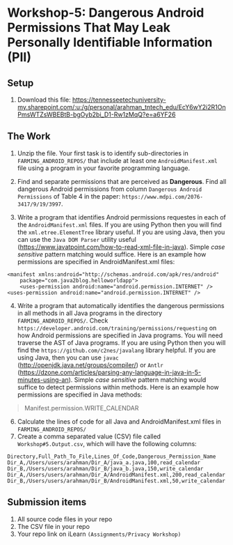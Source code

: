 # Workshop-5: Dangerous Android Permissions That May Leak Personally Identifiable Information (PII)

## Setup

1. Download this file: https://tennesseetechuniversity-my.sharepoint.com/:u:/g/personal/arahman_tntech_edu/EcY6wY2i2R1OnPmsWTZsWBEBtB-bgOyb2bi_D1-Rw1zMqQ?e=a6YF26


## The Work

1. Unzip the file. Your first task is to identify sub-directories in `FARMING_ANDROID_REPOS/` that include at least one `AndroidManifest.xml` file using a program in your favorite programming language.

2. Find and separate permissions that are perceived as **Dangerous**. Find all dangerous Android permissions from column `Dangerous Android Permissions` of Table 4 in the paper: `https://www.mdpi.com/2076-3417/9/19/3997`.

3. Write a program that identifies Android permissions requestes in each of the `AndroidManifest.xml` files. If you are using Python then you will find the `xml.etree.ElementTree` library useful. If you are using Java, then you can use the `Java DOM Parser` utility useful (https://www.javatpoint.com/how-to-read-xml-file-in-java). Simple _case sensitive_ pattern matching would suffice. Here is an example how permissions are specified in AndroidManifest.xml files:


```
<manifest xmlns:android="http://schemas.android.com/apk/res/android"
    package="com.java2blog.helloworldapp">
    <uses-permission android:name="android.permission.INTERNET" />
<uses-permission android:name="android.permission.INTERNET" />     

```

4. Write a program that automatically identifies the dangerous permissions in all methods in all Java programs in the directory `FARMING_ANDROID_REPOS/`. Check `https://developer.android.com/training/permissions/requesting` on how Android permissions are specified in Java programs.
You will need traverse the AST of Java programs. If you are using Python then you will find the `https://github.com/c2nes/javalang` library helpful. If you are using Java, then you can use `javac` (http://openjdk.java.net/groups/compiler/) or `Antlr` (https://dzone.com/articles/parsing-any-language-in-java-in-5-minutes-using-an). Simple _case sensitive_ pattern matching would suffice to detect permissions within methods. Here is an example how permissions are specified in Java methods:

> Manifest.permission.WRITE_CALENDAR   

6. Calculate the lines of code for all Java and AndroidManifest.xml files in `FARMING_ANDROID_REPOS/`
7. Create a comma separated value (CSV) file called `Workshop#5.Output.csv`, which will have the following columns:

```
Directory,Full_Path_To_File,Lines_Of_Code,Dangerous_Permission_Name
Dir_A,/Users/users/arahman/Dir_A/java_a.java,100,read_calendar
Dir_B,/Users/users/arahman/Dir_B/java_b.java,150,write_calendar
Dir_A,/Users/users/arahman/Dir_A/AndroidManifest.xml,200,read_calendar
Dir_B,/Users/users/arahman/Dir_B/AndroidManifest.xml,50,write_calendar
```

## Submission items
1. All source code files in your repo
2. The CSV file in your repo  
3. Your repo link on iLearn ``(Assignments/Privacy Workshop)``